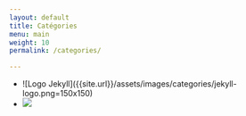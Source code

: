 ```yaml
---
layout: default
title: Catégories
menu: main
weight: 10
permalink: /categories/

---
```



<div>
<ul>
<li>
![Logo Jekyll]({{site.url}}/assets/images/categories/jekyll-logo.png=150x150)
</li>
<li>
<img src="{{site.url}}/assets/images/categories/jekyll-logo.png" />
</li>
</ul>
</div>
<div>
</div>

